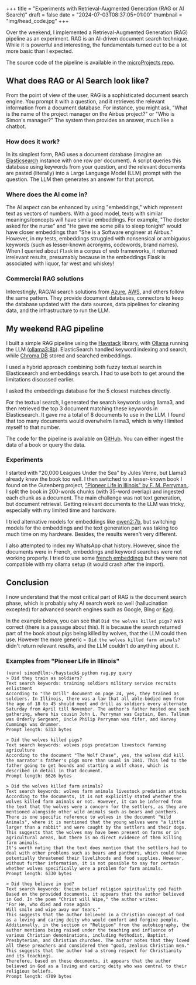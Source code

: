 +++
title = "Experiments with Retrieval-Augmented Generation (RAG or AI Search)"
draft = false
date = "2024-07-03T08:37:05+01:00"
thumbnail = "img/head_code.jpg"
+++

Over the weekend, I implemented a Retrieval-Augmented Generation (RAG) pipeline as an experiment. RAG is an AI-driven document search technique. While it is powerful and interesting, the fundamentals turned out to be a lot more basic than I expected.

The source code of the pipeline is available in the [microProjects repo](https://github.com/Blizarre/microProjects/tree/master/weekend_rag).

## What does RAG or AI Search look like?

From the point of view of the user, RAG is a sophisticated document search engine. You prompt it with a question, and it retrieves the relevant information from a document database. For instance, you might ask, "What is the name of the project manager on the Airbus project?" or "Who is Simon's manager?" The system then provides an answer, much like a chatbot.

### How does it work?

In its simplest form, RAG uses a document database (imagine an [Elasticsearch](https://www.elastic.co/) instance with one row per document). A script queries this database using keywords from your question, and the relevant documents are pasted (literally) into a Large Language Model (LLM) prompt with the question. The LLM then generates an answer for that prompt.

### Where does the AI come in?

The AI aspect can be enhanced by using "embeddings," which represent text as vectors of numbers. With a good model, texts with similar meanings/concepts will have similar embeddings. For example, "The doctor asked for the nurse" and "He gave me some pills to sleep tonight" would have closer embeddings than "She is a Software engineer at Airbus." However, in my tests, embeddings struggled with nonsensical or ambiguous keywords (such as lesser-known acronyms, codewords, brand names). When I queried about `Flask` in a corpus of web frameworks, it returned irrelevant results, presumably because in the embeddings Flask is associated with liquor, far west and whiskey!

### Commercial RAG solutions

Interestingly, RAG/AI search solutions from [Azure](https://aws.amazon.com/kendra/), [AWS](https://aws.amazon.com/kendra/), and others follow the same pattern. They provide document databases, connectors to keep the database updated with the data sources, data pipelines for cleaning data, and the infrastructure to run the LLM.

## My weekend RAG pipeline

I built a simple RAG pipeline using the [Haystack](https://haystack.deepset.ai/) library, with [Ollama](https://ollama.com/) running the LLM ([ollama3:8b](https://ollama.com/library/llama3)). ElasticSearch handled keyword indexing and search, while [Chroma DB](https://www.trychroma.com/) stored and searched embeddings.

I used a hybrid approach combining both fuzzy textual search in Elasticsearch and embeddings search. I had to use both to get around the limitations discussed earlier.

I asked the embeddings database for the 5 closest matches directly.

For the textual search, I generated the search keywords using llama3, and then retrieved the top 3 document matching these keywords in Elasticsearch. It gave me a total of 8 documents to use in the LLM. I found that too many documents would overwhelm llama3, which is why I limited myself to that number.

The code for the pipeline is available on [GitHub](https://github.com/Blizarre/microProjects/tree/master/weekend_rag). You can either ingest the data of a book or query the data.

### Experiments

I started with "20,000 Leagues Under the Sea" by Jules Verne, but Llama3 already knew the book too well. I then switched to a lesser-known book I found on the Gutenberg project, ["Pioneer Life in Illinois" by F. M. Perryman
](https://www.gutenberg.org/ebooks/48637). I split the book in 200-words chunks (with 35-word overlap) and ingested each chunk as a document. The main challenge was not text generation, but document retrieval. Getting relevant documents to the LLM was tricky, especially with my limited time and hardware.

I tried alternative models for embeddings like [qwen2:7b](https://ollama.com/library/qwen2), but switching models for the embeddings and the text generation part was taking too much time on my hardware. Besides, the results weren't very different.

I also attempted to index my WhatsApp chat history. However, since the documents were in French, embeddings and keyword searches were not working properly. I tried to use some [french embeddings](https://huggingface.co/croissantllm) but they were not compatible with my ollama setup (it would crash after the import).

## Conclusion

I now understand that the most critical part of RAG is the document search phase, which is probably why AI search work so well (hallucination excepted) for advanced search engines such as Google, Bing or [Kagi](https://kagi.com/fastgpt).

In the example below, you can see that `Did the wolves killed pigs?` was correct (there is a passage about this). It is because the search returned part of the book about pigs being killed by wolves, that the LLM could then use. However the more generic `> Did the wolves killed farm animals?` didn't return relevant results, and the LLM couldn't do anything about it.


### Examples from "Pioneer Life in Illinois"

```
(venv) simon@llm:~/haystack$ python rag.py query
> Did they train as soldiers?
Text search keywords: training soldiers military service recruits enlistment
According to "The Drill" document on page 24, yes, they trained as soldiers. In Illinois, there was a law that all able-bodied men from the age of 18 to 45 should meet and drill as soldiers every alternate Saturday from April till November. The author's father hosted one such gathering, where his cousin John L. Perryman was Captain, Ben. Tallman was Orderly Sergeant, Uncle Philip Perryman was fifer, and Harvey Cummings was drummer.
Prompt length: 6313 bytes

> Did the wolves killed pigs?
Text search keywords: wolves pigs predation livestock farming agriculture
According to the document "The Wolf Chase", yes, the wolves did kill the narrator's father's pigs more than usual in 1841. This led to the father going to get hounds and starting a wolf chase, which is described in detail in that document.
Prompt length: 6626 bytes

> Did the wolves killed farm animals?
Text search keywords: wolves farm animals livestock predation attacks
According to the documents, it is not explicitly stated whether the wolves killed farm animals or not. However, it can be inferred from the text that the wolves were a concern for the settlers, as they are mentioned alongside other wild animals such as bears and panthers.
There is one specific reference to wolves in the document "Wild Animals", where it is mentioned that the young wolves were "a little larger than a rabbit" and were caught by the settlers and their dogs. This suggests that the wolves may have been present on farms or in agricultural areas, but there is no direct evidence of them killing farm animals.
It's worth noting that the text does mention that the settlers had to deal with other problems such as bears and panthers, which could have potentially threatened their livelihoods and food supplies. However, without further information, it is not possible to say for certain whether wolves specifically were a problem for farm animals.
Prompt length: 6330 bytes

> Did they believe in god?
Text search keywords: theism belief religion spirituality god faith
Based on the provided documents, it appears that the author believed in God. In the poem "Christ will Wipe," the author writes:
"For He, who died and rose again
Will smile and wipe away our tears."
This suggests that the author believed in a Christian concept of God as a loving and caring deity who would comfort and forgive people.
Additionally, in the section on "Religion" from the autobiography, the author mentions being raised under the teaching and influence of various Christian denominations, including Methodist, Baptist, Presbyterian, and Christian churches. The author notes that they loved all these preachers and considered them "good, zealous Christian men." This suggests that the author had a strong respect for Christianity and its teachings.
Therefore, based on these documents, it appears that the author believed in God as a loving and caring deity who was central to their religious beliefs.
Prompt length: 4709 bytes
```